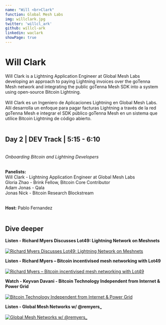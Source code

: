 ```yaml
---
name: "Will <br>Clark"
function: Global Mesh Labs
img: willclark.jpg
twitter: 'willcl_ark'
github: willcl-ark
linkedin: waclark
showPage: true
---
```


# Will Clark
 
Will Clark is a Lightning Application Engineer at Global Mesh Labs developing an approach to paying Lightning invoices over the goTenna Mesh network and integrating the public goTenna Mesh SDK into a system using open-source Bitcoin Lightning.
<br><br>
Will Clark es un Ingeniero de Aplicaciones Lightning en Global Mesh Labs. Allí desarrolla un enfoque para pagar facturas Lightning a través de la red goTenna Mesh e integrar el SDK público goTenna Mesh en un sistema que utilice Bitcoin Lightning de código abierto.
<br><br>

## Day 2 | DEV Track | 5:15 - 6:10

<br>
<i>Onboarding Bitcoin and Lightning Developers</i><br><br>

<b>Panelists:</b><br>
Will Clark - Lightning Application Engineer at Global Mesh Labs<br>
Gloria Zhao - Brink Fellow, Bitcoin Core Contributor<br>
Adam Jonas - Qala<br>
Jonas Nick - Bitcoin Research Blockstream<br><br>

<b>Host:</b> Pablo Fernandez
<br><br>

## Dive deeper


<div class="grid grid-cols-1 md:grid-cols-2 gap-5">
<div class="p-3 my-2">

**Listen - Richard Myers Discusses Lot49: Lightning Network on Meshnets** <br><br>
[ ![Richard Myers Discusses Lot49: Lightning Network on Meshnets](/2021/content/will_junkies.png)](https://lightningjunkies.net/richard-meyers-discusses-lot49-lightning-network-on-meshnets-lnj048/)
</div>

<div class="p-3 my-2">

**Listen - Richard Myers – Bitcoin incentivised mesh networking with Lot49** <br><br>
[ ![Richard Myers – Bitcoin incentivised mesh networking with Lot49](/2021/content/will_livera.png)](https://stephanlivera.com/episode/80/)
</div>

<div class="p-3 my-2">

**Watch - Keyvan Davani - Bitcoin Technology Independent from Internet & Power Grid** <br><br>
[ ![Bitcoin Technology Independent from Internet & Power Grid](/2021/content/will_mesh.png)](https://www.youtube.com/watch?v=qU_AAS5gQCs/)
</div>

<div class="p-3 my-2">

**Listen - Global Mesh Networks w/ @remyers_** <br><br>
[ ![Global Mesh Networks w/ @remyers_](/2021/content/will_bitvolt.png)](https://podcasts.google.com/feed/aHR0cHM6Ly9hbmNob3IuZm0vcy8yZDA3MzAyOC9wb2RjYXN0L3Jzcw/episode/NjA2MjYzNmUtZTU2ZS00NDIyLTgxZTEtMmI0MzM1NDk1Yjdm?sa=X&ved=0CAUQkfYCahcKEwiI_9OtkKHzAhUAAAAAHQAAAAAQAQ/)
</div>

</div>

<br>

